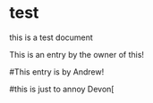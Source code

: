 # test
this is a test document

This is an entry by the owner of this!


#This entry is by Andrew!


#this is just to annoy Devon[
